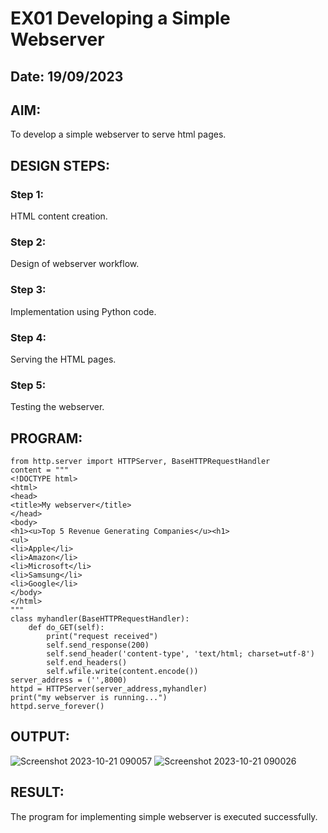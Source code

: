 # EX01 Developing a Simple Webserver
## Date: 19/09/2023
## AIM:
To develop a simple webserver to serve html pages.

## DESIGN STEPS:
### Step 1: 
HTML content creation.

### Step 2:
Design of webserver workflow.

### Step 3:
Implementation using Python code.

### Step 4:
Serving the HTML pages.

### Step 5:
Testing the webserver.

## PROGRAM:
```
from http.server import HTTPServer, BaseHTTPRequestHandler
content = """
<!DOCTYPE html>
<html>
<head>
<title>My webserver</title>
</head>
<body>
<h1><u>Top 5 Revenue Generating Companies</u><h1>
<ul>
<li>Apple</li>
<li>Amazon</li>
<li>Microsoft</li>
<li>Samsung</li>
<li>Google</li>
</body>
</html>
"""
class myhandler(BaseHTTPRequestHandler):
    def do_GET(self):
        print("request received")
        self.send_response(200)
        self.send_header('content-type', 'text/html; charset=utf-8')
        self.end_headers()
        self.wfile.write(content.encode())
server_address = ('',8000)
httpd = HTTPServer(server_address,myhandler)
print("my webserver is running...")
httpd.serve_forever()
```
## OUTPUT:
![Screenshot 2023-10-21 090057](https://github.com/Darkwebnew/simplewebserver/assets/143114486/853ad8a8-121f-4f4e-928d-8e5a28e1c588)
![Screenshot 2023-10-21 090026](https://github.com/Darkwebnew/simplewebserver/assets/143114486/1ff76aee-137f-490f-a5e6-5b6caee76b71)

## RESULT:
The program for implementing simple webserver is executed successfully.
